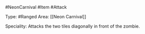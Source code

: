 #NeonCarnival #Item #Attack

Type: #Ranged
Area: [[Neon Carnival]]

Speciality: Attacks the two tiles diagonally in front of the zombie.